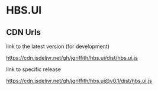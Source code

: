 # HBS.UI


## CDN Urls

link to the latest version (for development)

https://cdn.jsdelivr.net/gh/jgriffith/hbs.ui/dist/hbs.ui.js

link to specific release

https://cdn.jsdelivr.net/gh/jgriffith/hbs.ui@v0.1/dist/hbs.ui.js
